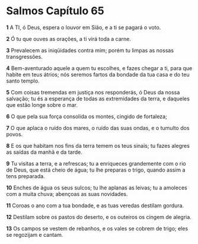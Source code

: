 # Salmos Capítulo 65

**1** 	A TI, ó Deus, espera o louvor em Sião, e a ti se pagará o voto.

**2** 	Ó tu que ouves as orações, a ti virá toda a carne.

**3** 	Prevalecem as iniqüidades contra mim; porém tu limpas as nossas transgressões.

**4** 	Bem-aventurado aquele a quem tu escolhes, e fazes chegar a ti, para que habite em teus átrios; nós seremos fartos da bondade da tua casa e do teu santo templo.

**5** 	Com coisas tremendas em justiça nos responderás, ó Deus da nossa salvação; tu és a esperança de todas as extremidades da terra, e daqueles que estão longe sobre o mar.

**6** 	O que pela sua força consolida os montes, cingido de fortaleza;

**7** 	O que aplaca o ruído dos mares, o ruído das suas ondas, e o tumulto dos povos.

**8** 	E os que habitam nos fins da terra temem os teus sinais; tu fazes alegres as saídas da manhã e da tarde.

**9** 	Tu visitas a terra, e a refrescas; tu a enriqueces grandemente com o rio de Deus, que está cheio de água; tu lhe preparas o trigo, quando assim a tens preparada.

**10** 	Enches de água os seus sulcos; tu lhe aplanas as leivas; tu a amoleces com a muita chuva; abençoas as suas novidades.

**11** 	Coroas o ano com a tua bondade, e as tuas veredas destilam gordura.

**12** 	Destilam sobre os pastos do deserto, e os outeiros os cingem de alegria.

**13** 	Os campos se vestem de rebanhos, e os vales se cobrem de trigo; eles se regozijam e cantam.

